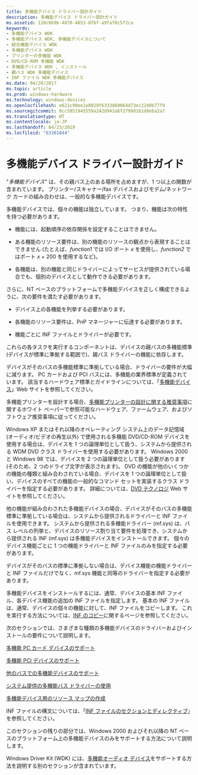 ```yaml
---
title: 多機能デバイス ドライバー設計ガイド
description: 多機能デバイス ドライバー設計ガイド
ms.assetid: 110c0b9b-4870-4853-8fbf-a9faf0c5f2ca
keywords:
- 多機能デバイス WDK
- 多機能デバイス WDK, 多機能デバイスについて
- 結合機能デバイス WDK
- 多機能デバイス WDK
- プリンターの多機能 WDK
- DVD/CD-ROM 多機能 WDK
- 多機能デバイス WDK , インストール
- 親バス WDK 多機能デバイス
- INF ファイル WDK 多機能デバイス
ms.date: 04/20/2017
ms.topic: article
ms.prod: windows-hardware
ms.technology: windows-devices
ms.openlocfilehash: e621c90ee1e8929f6333d60064d73ec2240b77f9
ms.sourcegitcommit: 0cc5051945559a242d941a6f2799d161d8eba2a7
ms.translationtype: HT
ms.contentlocale: ja-JP
ms.lasthandoff: 04/23/2019
ms.locfileid: "63361844"
---
```

# <a name="multifunction-device-driver-design-guide"></a>多機能デバイス ドライバー設計ガイド





"*多機能デバイス*" は、その親バス上のある場所を占めますが、1 つ以上の関数が含まれています。 プリンター/スキャナー/fax デバイスおよびモデム/ネットワーク カードの組み合わせは、一般的な多機能デバイスです。

多機能デバイスでは、個々の機能は独立しています。 つまり、機能は次の特性を持つ必要があります。

-   機能には、起動順序の依存関係を設定することはできません。

-   ある機能のリソース要件は、別の機能のリソースの観点から表現することはできません (たとえば、*function1* では I/O ポート *x* を使用し、*function2* ではポート *x* + 200 を使用するなど)。

-   各機能は、別の機能と同じドライバーによってサービスが提供されている場合でも、個別のデバイスとして動作できる必要があります。

さらに、NT ベースのプラットフォームで多機能デバイスを正しく構成できるように、次の要件を満たす必要があります。

-   デバイス上の各機能を列挙する必要があります。

-   各機能のリソース要件は、PnP マネージャーに伝達する必要があります。

-   機能ごとに INF ファイルとドライバーが必要です。

これらの各タスクを実行するコンポーネントは、デバイスの親バスの多機能標準 (デバイスが標準に準拠する範囲で)、親バス ドライバーの機能に依存します。

デバイスがそのバスの多機能標準に準拠している場合、ドライバーの要件が大幅に減ります。 PC カードおよび PCI バスには、多機能の業界標準が定義されています。 該当するハードウェア標準とガイドラインについては、「[多機能デバイス](https://go.microsoft.com/fwlink/p/?linkid=8758)」Web サイトを参照してください。

多機能プリンターを設計する場合、[多機能プリンターの設計に関する推奨事項](https://go.microsoft.com/fwlink/p/?linkid=38442)に関するホワイト ペーパーで参照可能なハードウェア、ファームウェア、およびソフトウェア推奨事項に従ってください。

Windows XP またはそれ以降のオペレーティング システム上のデータ記憶域 (オーディオ/ビデオの再生以外) で使用される多機能 DVD/CD-ROM デバイスを使用する場合は、デバイスを 1 つの論理単位として扱う、システムから提供される WDM DVD クラス ドライバーを使用する必要があります。 Windows 2000 と Windows 98 では、デバイスを 2 つの論理単位として扱う必要があります (そのため、2 つのドライブ文字が表示されます)。 DVD の機能が他のいくつかの機能の種類と組み合わされている場合、デバイスを 1 つの論理単位として扱い、デバイスのすべての機能の一般的なコマンド セットを実装するクラス ドライバーを指定する必要があります。 詳細については、[DVD テクノロジ](https://go.microsoft.com/fwlink/p/?linkid=8754) Web サイトを参照してください。

他の機能が組み合わされた多機能デバイスの場合、デバイスがそのバスの多機能標準に準拠している場合は、システムから提供されるドライバーと INF ファイルを使用できます。 システムから提供される多機能ドライバー (mf.sys) は、バス レベルの列挙と、デバイスのリソース割り当て要件を処理でき、システムから提供される INF (mf.sys) は多機能デバイスをインストールできます。 個々のデバイス機能ごとに 1 つの機能ドライバーと INF ファイルのみを指定する必要があります。

デバイスがそのバスの標準に準拠しない場合は、デバイス機能の機能ドライバーと INF ファイルだけでなく、mf.sys 機能と同等のドライバーを指定する必要があります。

多機能デバイスをインストールするには、通常、デバイスの基本 INF ファイル、各デバイス機能の追加の INF ファイルを指定します。 基本の INF ファイルは、通常、デバイスの個々の機能に対して、INF ファイルをコピーします。 これを実行する方法については、[INF のコピー](https://msdn.microsoft.com/library/windows/hardware/ff540117)に関するページを参照してください。

次のセクションでは、さまざまな種類の多機能デバイスのドライバーおよびインストールの要件について説明します。

[多機能 PC カード デバイスのサポート](supporting-multifunction-pc-card-devices.md)

[多機能 PCI デバイスのサポート](supporting-multifunction-pci-devices.md)

[他のバスでの多機能デバイスのサポート](supporting-multifunction-devices-on-other-buses.md)

[システム提供の多機能バス ドライバーの使用](using-the-system-supplied-multifunction-bus-driver.md)

[多機能デバイス用のリソース マップの作成](creating-resource-maps-for-a-multifunction-device.md)

INF ファイルの構文については、「[INF ファイルのセクションとディレクティブ](https://msdn.microsoft.com/library/windows/hardware/ff547433)」を参照してください。

このセクションの残りの部分では、Windows 2000 およびそれ以降の NT ベースのプラットフォーム上の多機能デバイスのみをサポートする方法について説明します。

Windows Driver Kit (WDK) には、[多機能オーディオ デバイス](https://msdn.microsoft.com/library/windows/hardware/ff537574)をサポートする方法を説明する別のセクションが含まれています。

 

 




